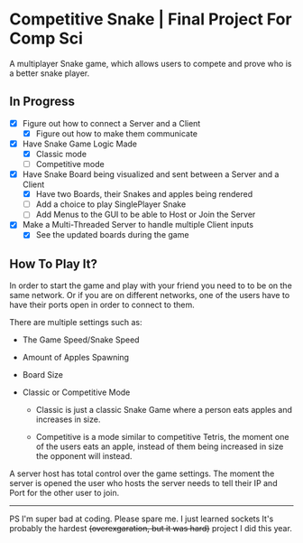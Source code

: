 # Competitive Snake | Final Project For Comp Sci
 


A multiplayer Snake game, which allows users to compete and prove
who is a better snake player.

## In Progress

- [x] Figure out how to connect a Server and a Client
  - [x] Figure out how to make them communicate
- [x] Have Snake Game Logic Made
  - [x] Classic mode
  - [ ] Competitive mode
- [x] Have Snake Board being visualized and sent between a Server and a Client
  - [x] Have two Boards, their Snakes and apples being rendered
  - [ ] Add a choice to play SinglePlayer Snake
  - [ ] Add Menus to the GUI to be able to Host or Join the Server
- [x] Make a Multi-Threaded Server to handle multiple Client inputs
  - [x] See the updated boards during the game

## How To Play It?

In order to start the game and play with your friend you need to
to be on the same network. Or if you are on different networks,
one of the users have to have their ports open in order to
connect to them.

There are multiple settings such as:

* The Game Speed/Snake Speed

* Amount of Apples Spawning

* Board Size

* Classic or Competitive Mode
  * Classic is just a classic Snake Game where a person eats apples and
    increases in size.
    
  * Competitive is a mode similar to competitive Tetris, the moment one
    of the users eats an apple, instead of them being increased in size
    the opponent will instead.
    
A server host has total control over the game settings. The moment the server is opened
the user who hosts the server needs to tell their IP and Port for the other user to join.

---
PS I'm super bad at coding. Please spare me. I just learned sockets
It's probably the hardest ~~(overexgaration, but it was hard)~~ project I did this year.
